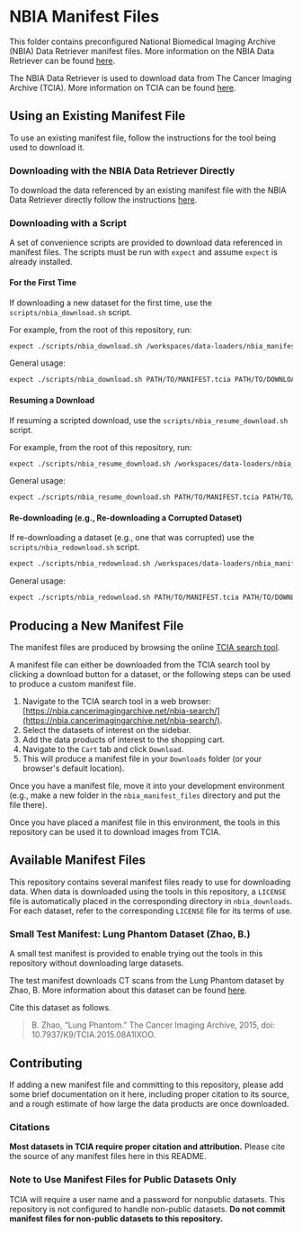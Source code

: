 # NBIA Manifest Files

This folder contains preconfigured National Biomedical Imaging Archive (NBIA) Data Retriever manifest files. More information on the NBIA Data Retriever can be found [here](https://wiki.nci.nih.gov/display/NBIA).

The NBIA Data Retriever is used to download data from The Cancer Imaging Archive (TCIA). More information on TCIA can be found [here](https://www.cancerimagingarchive.net/).

## Using an Existing Manifest File

To use an existing manifest file, follow the instructions for the tool being used to download it.

### Downloading with the NBIA Data Retriever Directly

To download the data referenced by an existing manifest file with the NBIA Data Retriever directly follow the instructions [here](https://wiki.cancerimagingarchive.net/display/NBIA/NBIA+Data+Retriever+Command-Line+Interface+Guide).

### Downloading with a Script

A set of convenience scripts are provided to download data referenced in manifest files. The scripts must be run with `expect` and assume `expect` is already installed.

#### For the First Time

If downloading a new dataset for the first time, use the `scripts/nbia_download.sh` script.

For example, from the root of this repository, run:

```bash
expect ./scripts/nbia_download.sh /workspaces/data-loaders/nbia_manifest_files/small_test_manifest/manifest-1727052249988.tcia /workspaces/data-loaders/nbia_downloads
```

General usage:

```bash
expect ./scripts/nbia_download.sh PATH/TO/MANIFEST.tcia PATH/TO/DOWNLOAD_LOCATION
```

#### Resuming a Download

If resuming a scripted download, use the `scripts/nbia_resume_download.sh` script.

For example, from the root of this repository, run:

```bash
expect ./scripts/nbia_resume_download.sh /workspaces/data-loaders/nbia_manifest_files/small_test_manifest/manifest-1727052249988.tcia /workspaces/data-loaders/nbia_downloads
```

General usage:

```bash
expect ./scripts/nbia_resume_download.sh PATH/TO/MANIFEST.tcia PATH/TO/DOWNLOAD_LOCATION
```

#### Re-downloading (e.g., Re-downloading a Corrupted Dataset)

If re-downloading a dataset (e.g., one that was corrupted) use the `scripts/nbia_redownload.sh` script.

```bash
expect ./scripts/nbia_redownload.sh /workspaces/data-loaders/nbia_manifest_files/small_test_manifest/manifest-1727052249988.tcia /workspaces/data-loaders/nbia_downloads
```

General usage:

```bash
expect ./scripts/nbia_redownload.sh PATH/TO/MANIFEST.tcia PATH/TO/DOWNLOAD_LOCATION
```

## Producing a New Manifest File

The manifest files are produced by browsing the online [TCIA search tool](https://nbia.cancerimagingarchive.net/nbia-search/).

A manifest file can either be downloaded from the TCIA search tool by clicking a download button for a dataset, or the following steps can be used to produce a custom manifest file.

1. Navigate to the TCIA search tool in a web browser: [https://nbia.cancerimagingarchive.net/nbia-search/](https://nbia.cancerimagingarchive.net/nbia-search/).
2. Select the datasets of interest on the sidebar.
3. Add the data products of interest to the shopping cart.
4. Navigate to the `Cart` tab and click `Download`.
5. This will produce a manifest file in your `Downloads` folder (or your browser's default location).

Once you have a manifest file, move it into your development environment (e.g., make a new folder in the `nbia_manifest_files` directory and put the file there).

Once you have placed a manifest file in this environment, the tools in this repository can be used it to download images from TCIA.

## Available Manifest Files

This repository contains several manifest files ready to use for downloading data. When data is downloaded using the tools in this repository, a `LICENSE` file is automatically placed in the corresponding directory in `nbia_downloads`. For each dataset, refer to the corresponding `LICENSE` file for its terms of use.

### Small Test Manifest: Lung Phantom Dataset (Zhao, B.)

A small test manifest is provided to enable trying out the tools in this repository without downloading large datasets.

The test manifest downloads CT scans from the Lung Phantom dataset by Zhao, B. More information about this dataset can be found [here](https://www.cancerimagingarchive.net/collection/lung-phantom/).

Cite this dataset as follows.

> B. Zhao, “Lung Phantom.” The Cancer Imaging Archive, 2015, doi: 10.7937/K9/TCIA.2015.08A1IXOO.

## Contributing

If adding a new manifest file and committing to this repository, please add some brief documentation on it here, including proper citation to its source, and a rough estimate of how large the data products are once downloaded.

### Citations

**Most datasets in TCIA require proper citation and attribution.** Please cite the source of any manifest files here in this README.

### Note to Use Manifest Files for Public Datasets Only

TCIA will require a user name and a password for nonpublic datasets. This repository is not configured to handle non-public datasets. **Do not commit manifest files for non-public datasets to this repository.**